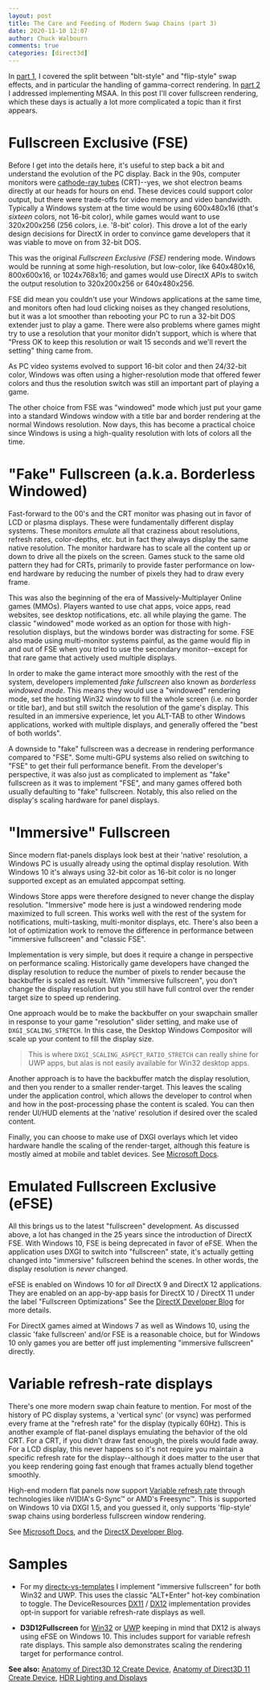 ```yaml
---
layout: post
title: The Care and Feeding of Modern Swap Chains (part 3)
date: 2020-11-10 12:07
author: Chuck Walbourn
comments: true
categories: [direct3d]
---
```


In [part 1](https://walbourn.github.io/care-and-feeding-of-modern-swapchains/), I covered the split between "blt-style" and "flip-style" swap effects, and in particular the handling of gamma-correct rendering. In [part 2](https://walbourn.github.io/care-and-feeding-of-modern-swap-chains-2/) I addressed implementing MSAA. In this post I'll cover fullscreen rendering, which these days is actually a lot more complicated a topic than it first appears.
<!--more-->

# Fullscreen Exclusive (FSE)

Before I get into the details here, it's useful to step back a bit and understand the evolution of the PC display. Back in the 90s, computer monitors were [cathode-ray tubes](https://en.wikipedia.org/wiki/Cathode_ray_tube) (CRT)--yes, we shot electron beams directly at our heads for hours on end. These devices could support color output, but there were trade-offs for video memory and video bandwidth. Typically a Windows system at the time would be using 600x480x16 (that's *sixteen* colors, not 16-bit color), while games would want to use 320x200x256 (256 colors, i.e. '8-bit' color). This drove a lot of the early design decisions for DirectX in order to convince game developers that it was viable to move on from 32-bit DOS.

This was the original *Fullscreen Exclusive (FSE)* rendering mode. Windows would be running at some high-resolution, but low-color, like 640x480x16, 800x600x16, or 1024x768x16; and games would use DirectX APIs to switch the output resolution to 320x200x256 or 640x480x256.

FSE did mean you couldn't use your Windows applications at the same time, and monitors often had loud clicking noises as they changed resolutions, but it was a lot smoother than rebooting your PC to run a 32-bit DOS extender just to play a game. There were also problems where games might try to use a resolution that your monitor didn't support, which is where that "Press OK to keep this resolution or wait 15 seconds and we'll revert the setting" thing came from.

As PC video systems evolved to support 16-bit color and then 24/32-bit color, Windows was often using a higher-resolution mode that offered fewer colors and thus the resolution switch was still an important part of playing a game.

The other choice from FSE was "windowed" mode which just put your game into a standard Windows window with a title bar and border rendering at the normal Windows resolution. Now days, this has become a practical choice since Windows is using a high-quality resolution with lots of colors all the time.

# "Fake" Fullscreen (a.k.a. Borderless Windowed)

Fast-forward to the 00's and the CRT monitor was phasing out in favor of LCD or plasma displays. These were fundamentally different display systems. These monitors *emulate* all that craziness about resolutions, refresh rates, color-depths, etc. but in fact they always display the same native resolution. The monitor hardware has to scale all the content up or down to drive all the pixels on the screen. Games stuck to the same old pattern they had for CRTs, primarily to provide faster performance on low-end hardware by reducing the number of pixels they had to draw every frame.

This was also the beginning of the era of Massively-Multiplayer Online games (MMOs). Players wanted to use chat apps, voice apps, read websites, see desktop notifications, etc. all while playing the game. The classic "windowed" mode worked as an option for those with high-resolution displays, but the windows border was distracting for some. FSE also made using multi-monitor systems painful, as the game would flip in and out of FSE when you tried to use the secondary monitor--except for that rare game that actively used multiple displays.

In order to make the game interact more smoothly with the rest of the system, developers implemented *fake fullscreen* also known as *borderless windowed mode*. This means they would use a "windowed" rendering mode, set the hosting Win32 window to fill the whole screen (i.e. no border or title bar), and but still switch the resolution of the game's display. This resulted in an immersive experience, let you ALT-TAB to other Windows applications, worked with multiple displays, and generally offered the "best of both worlds".

A downside to "fake" fullscreen was a decrease in rendering performance compared to "FSE". Some multi-GPU systems also relied on switching to "FSE" to get their full performance benefit. From the developer's perspective, it was also just as complicated to implement as "fake" fullscreen as it was to implement "FSE", and many games offered both usually defaulting to "fake" fullscreen. Notably, this also relied on the display's scaling hardware for panel displays.

# "Immersive" Fullscreen

Since modern flat-panels displays look best at their 'native' resolution, a Windows PC is usually already using the optimal display resolution. With Windows 10 it's always using 32-bit color as 16-bit color is no longer supported except as an emulated appcompat setting.

Windows Store apps were therefore designed to never change the display resolution. "Immersive" mode here is just a windowed rendering mode maximized to full screen. This works well with the rest of the system for notifications, multi-tasking, multi-monitor displays, etc. There's also been a lot of optimization work to remove the difference in performance between "immersive fullscreen" and "classic FSE".

Implementation is very simple, but does it require a change in perspective on performance scaling. Historically game developers have changed the display resolution to reduce the number of pixels to render because the backbuffer is scaled as result. With "immersive fullscreen", you don't change the display resolution but you still have full control over the render target size to speed up rendering.

One approach would be to make the backbuffer on your swapchain smaller in response to your game "resolution" slider setting, and make use of ``DXGI_SCALING_STRETCH``. In this case, the Desktop Windows Compositor will scale up your content to fill the display size.

> This is where ``DXGI_SCALING_ASPECT_RATIO_STRETCH`` can really shine for UWP apps, but alas is not easily available for Win32 desktop apps.

Another approach is to have the backbuffer match the display resolution, and then you render to a smaller render-target. This leaves the scaling under the application control, which allows the developer to control when and how in the post-processing phase the content is scaled. You can then render UI/HUD elements at the 'native' resolution if desired over the scaled content.

Finally, you can choose to make use of DXGI overlays which let video hardware handle the scaling of the render-target, although this feature is mostly aimed at mobile and tablet devices. See [Microsoft Docs](https://docs.microsoft.com/en-us/windows/uwp/gaming/multisampling--scaling--and-overlay-swap-chains).

# Emulated Fullscreen Exclusive (eFSE)

All this brings us to the latest "fullscreen" development. As discussed above, a lot has changed in the 25 years since the introduction of DirectX FSE. With Windows 10, FSE is being deprecated in favor of eFSE. When the application uses DXGI to switch into "fullscreen" state, it's actually getting changed into "immersive" fullscreen behind the scenes. In other words, the display resolution is *never* changed.

eFSE is enabled on Windows 10 for *all* DirectX 9 and DirectX 12 applications. They are enabled on an app-by-app basis for DirectX 10 / DirectX 11 under the label "Fullscreen Optimizations" See the [DirectX Developer Blog](https://devblogs.microsoft.com/directx/demystifying-full-screen-optimizations/) for more details.

For DirectX games aimed at Windows 7 as well as Windows 10, using the classic 'fake fullscreen' and/or FSE is a reasonable choice, but for Windows 10 only games you are better off just implementing "immersive fullscreen" directly.

# Variable refresh-rate displays

There's one more modern swap chain feature to mention. For most of the history of PC display systems, a 'vertical sync' (or vsync) was performed every frame at the "refresh rate" for the display (typically 60Hz). This is another example of flat-panel displays emulating the behavior of the old CRT. For a CRT, if you didn't draw fast enough, the pixels would fade away. For a LCD display, this never happens so it's not require you maintain a specific refresh rate for the display--although it does matter to the user that you keep rendering going fast enough that frames actually blend together smoothly.

High-end modern flat panels now support [Variable refresh rate](https://en.wikipedia.org/wiki/Variable_refresh_rate) through technologies like nVIDIA's G-Sync&trade; or AMD's Freesync&trade;. This is supported on Windows 10 via DXGI 1.5, and you guessed it, only supports 'flip-style' swap chains using borderless fullscreen window rendering.

See [Microsoft Docs](https://docs.microsoft.com/en-us/windows/win32/direct3ddxgi/variable-refresh-rate-displays), and the [DirectX Developer Blog](https://devblogs.microsoft.com/directx/unlocked-frame-rate-and-more-now-enabled-for-uwp/).

# Samples

* For my [directx-vs-templates](https://github.com/walbourn/directx-vs-templates) I implement "immersive fullscreen" for both Win32 and UWP. This uses the classic "ALT+Enter" hot-key combination to toggle. The DeviceResources [DX11](https://github.com/microsoft/DirectXTK/wiki/DeviceResources) / [DX12](https://github.com/microsoft/DirectXTK12/wiki/DeviceResources) implementation provides opt-in support for variable refresh-rate displays as well.

* **D3D12Fullscreen** for [Win32](https://github.com/microsoft/DirectX-Graphics-Samples/tree/master/Samples/Desktop/D3D12Fullscreen) or [UWP](https://github.com/microsoft/DirectX-Graphics-Samples/tree/master/Samples/UWP/D3D12Fullscreen) keeping in mind that DX12 is always using eFSE on Windows 10. This includes support for variable refresh rate displays. This sample also demonstrates scaling the rendering target for performance control.

<b>See also:</b> <a href="https://walbourn.github.io/anatomy-of-direct3d-12-create-device/">Anatomy of Direct3D 12 Create Device</a>, <a href="https://walbourn.github.io/anatomy-of-direct3d-11-create-device/">Anatomy of Direct3D 11 Create Device</a>, <a href="https://walbourn.github.io/hdr-lighting-and-displays/">HDR Lighting and Displays</a>
